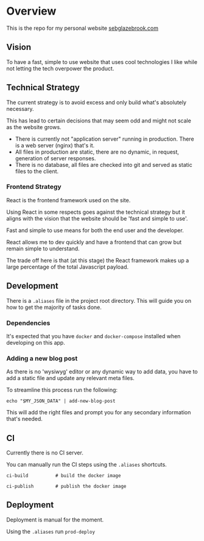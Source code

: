 # Overview

This is the repo for my personal website [sebglazebrook.com](sebglazebrook.com)

## Vision

To have a fast, simple to use website that uses cool technologies I like while not letting the tech overpower the product.

## Technical Strategy

The current strategy is to avoid excess and only build what's absolutely necessary.

This has lead to certain decisions that may seem odd and might not scale as the website grows.

- There is currently not "application server" running in production. There is a web server (nginx) that's it.
- All files in production are static, there are no dynamic, in request, generation of server responses.
- There is no database, all files are checked into git and served as static files to the client.

### Frontend Strategy

React is the frontend framework used on the site.

Using React in some respects goes against the technical strategy but it aligns with the vision that the website should be 'fast and simple to use'.

Fast and simple to use means for both the end user and the developer.

React allows me to dev quickly and have a frontend that can grow but remain simple to understand.

The trade off here is that (at this stage) the React framework makes up a large percentage of the total Javascript payload.

## Development

There is a `.aliases` file in the project root directory. This will guide you on how to get the majority of tasks done.

### Dependencies

It's expected that you have `docker` and `docker-compose` installed when developing on this app.

### Adding a new blog post

As there is no 'wysiwyg' editor or any dynamic way to add data, you have to add a static file and update any relevant meta files.

To streamline this process run the following:

```
echo "$MY_JSON_DATA" | add-new-blog-post
```

This will add the right files and prompt you for any secondary information that's needed.

## CI

Currently there is no CI server.

You can manually run the CI steps using the `.aliases` shortcuts.

```
ci-build          # build the docker image

ci-publish        # publish the docker image
```

## Deployment

Deployment is manual for the moment.

Using the `.aliases` run `prod-deploy`
